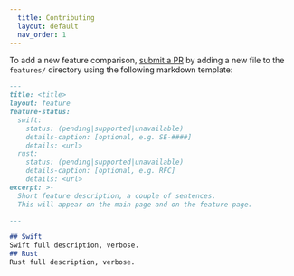 ```yaml
---
  title: Contributing
  layout: default
  nav_order: 1
---
```


To add a new feature comparison, [submit a PR](https://github.com/igor-makarov/IsSwiftLikeRust/compare) by adding a new file to the `features/` directory using the following markdown template:

```markdown
---
title: <title>
layout: feature
feature-status:
  swift:
    status: (pending|supported|unavailable)
    details-caption: [optional, e.g. SE-####]
    details: <url>
  rust:
    status: (pending|supported|unavailable)
    details-caption: [optional, e.g. RFC]
    details: <url>
excerpt: >- 
  Short feature description, a couple of sentences.
  This will appear on the main page and on the feature page.

---

## Swift
Swift full description, verbose.
## Rust
Rust full description, verbose.

```